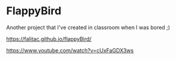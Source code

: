 # FlappyBird

Another project that I've created in classroom when I was bored ;)

https://falitac.github.io/flappyBird/

https://www.youtube.com/watch?v=cUxFaGDX3ws
